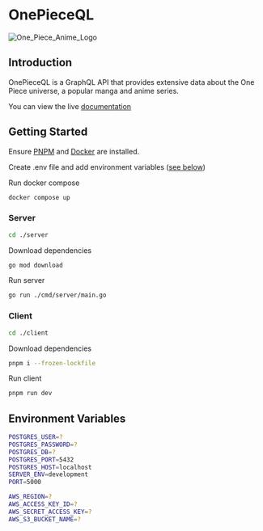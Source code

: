# OnePieceQL
![One_Piece_Anime_Logo](https://github.com/ChronoLoop/onepieceQL/assets/44091034/43a9d57d-fbc3-4bff-8516-8f35941e7e44)

## Introduction

OnePieceQL is a GraphQL API that provides extensive data about the One Piece universe, a popular manga and anime series.

You can view the live [documentation](https://onepieceql.up.railway.app)

## Getting Started

Ensure [PNPM](https://pnpm.io/installation) and [Docker](https://docs.docker.com/engine/install) are installed.

Create .env file and add environment variables ([see below](#environment-variables))

Run docker compose

```bash
docker compose up
```

### Server

```bash
cd ./server
```

Download dependencies

```bash
go mod download
```

Run server

```bash
go run ./cmd/server/main.go
```

### Client

```bash
cd ./client
```

Download dependencies

```bash
pnpm i --frozen-lockfile
```

Run client

```bash
pnpm run dev
```

## Environment Variables
```bash
POSTGRES_USER=?
POSTGRES_PASSWORD=?
POSTGRES_DB=?
POSTGRES_PORT=5432
POSTGRES_HOST=localhost
SERVER_ENV=development
PORT=5000

AWS_REGION=?
AWS_ACCESS_KEY_ID=?
AWS_SECRET_ACCESS_KEY=?
AWS_S3_BUCKET_NAME=?
```
